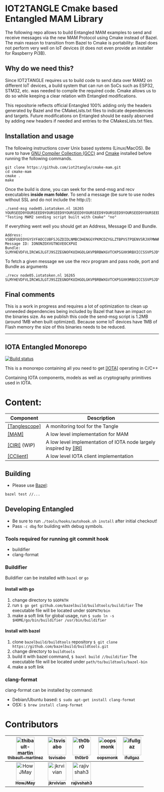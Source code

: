 # IOT2TANGLE Cmake based Entangled MAM Library

The following repo allows to build Entangled MAM examples to send and receive messages via the new MAM Protocol using Cmake instead of Bazel. The main reason to transition from Bazel to Cmake is portability: Bazel does not perform very well on IoT devices (it does not even provide an installer for Raspberry Pi3B). 

## Why do we need this?
Since IOT2TANGLE requires us to build code to send data over MAM2 on different IoT devices, a build system that can run on SoCs such as ESP32, STM32, etc. was needed to compile the required code. Cmake allows us to do so while keeping a clear relation with Entangled modifications. 

This repositorie reflects official Entangled 100% adding only the headers generated by Bazel and the CMakeLists.txt files to indicate dependencies and targets. Future modifications on Entangled should be easily absorved by adding new headers if needed and entries to the CMakesLists.txt files.


## Installation and usage
The following instructions cover Unix based systems (Linux/MacOS). Be sure to have [GNU Compiler Collection (GCC)](https://gcc.gnu.org/) and [Cmake](https://cmake.org/install/) installed before running the following commands. 

```
git clone https://github.com/iot2tangle/cmake-mam.git
cd cmake-mam
cmake .
make
```
Once the build is done, you can seek for the send-msg and recv executables **inside mam folder**. 
To send a message (be sure to use nodes without SSL and do not include the http://): 

```
./send-msg node05.iotatoken.nl 16265 YOURSEED9YOURSEED9YOURSEED9YOURSEED9YOURSEED9YOURSEED9YOURSEED9YOURSEED9YOURSEED "Testing MAM2 sending script built with Cmake" "no"
```
If everything went well you should get an Address, Message ID and Bundle. 

```
Address: VSBDFUUIOYGYSYFAOCCUBFSJGZDIDLNMBCDHENGGYPKMCDZYGLZTBPVSTPQENVSRJXFMWWRZRLYRFUTZX 
Message ID: IONONZOXVGTNGVEOCXPUI
Bundle: SLMYHEVDFVLIRCWGJLGTJ9SZZEGNOFKUIHGOLGKVPBRBWXGVTCKPSGXK9RBXICCSSVPSJDYRPHLKSGEEYSLMYHEVDFVLIRCWGJLGTJ9SZZEGNOFKUIHGOLGKVPBRBWXGVTCKPSGXK9RBXICCSSVPSJDYRPHLKSGEEY
```
To fetch a given message we use the recv program and pass node, port and Bundle as arguments

```
./recv node05.iotatoken.nl 16265 SLMYHEVDFVLIRCWGJLGTJ9SZZEGNOFKUIHGOLGKVPBRBWXGVTCKPSGXK9RBXICCSSVPSJDYRPHLKSGEEYSLMYHEVDFVLIRCWGJLGTJ9SZZEGNOFKUIHGOLGKVPBRBWXGVTCKPSGXK9RBXICCSSVPSJDYRPHLKSGEEY
```

## Final comments
This is a work in progress and requires a lot of optimization to clean up unneeded dependencies being included by Bazel that have an impact on the binaries size. As we publish this code the send-msg script is 1.2MB (around 1MB when built optimized). Because some IoT devices have 1MB of Flash memory the size of this binaries needs to be reduced. 

-------------------------------------------------------

## IOTA Entangled Monorepo
[![Build status](https://badge.buildkite.com/42ef0512276a270bd34cb0010fd641558b344dab4aa2225fba.svg)](https://buildkite.com/iota-foundation/entangled)

This is a monorepo containing all you need to get [[IOTA]](https://iota.org/) operating in C/C++

Containing IOTA components, models as well as cryptography primitives used in IOTA.  

# Content:

Component|Description
--- | ---
[[Tanglescope]](https://github.com/iotaledger/entangled/tree/develop/tanglescope) | A monitoring tool for the Tangle
[[MAM]](https://github.com/iotaledger/MAM) |A low level implementation for MAM
[[CIRI]](https://github.com/iotaledger/entangled/tree/develop/ciri) (WIP) |A low level implementation of IOTA node largely inspired by [[IRI]](https://github.com/iotaledger/iri)
[[CClient]](https://github.com/iotaledger/entangled/tree/develop/cclient) | A low level IOTA client implementation


## Building

* Please use [Bazel](https://www.bazel.build/):
```shell
bazel test //...
```

## Developing Entangled
- Be sure to run `./tools/hooks/autohook.sh install` after initial checkout!
- Pass `-c dbg` for building with debug symbols.

### Tools required for running git commit hook
- buildifier
- clang-format

### Buildifier
Buildifier can be installed with `bazel` or `go`

#### Install with go
1. change directory to `$GOPATH`
2. run `$ go get github.com/bazelbuild/buildtools/buildifier`
   The executable file will be located under `$GOPATH/bin`
3. make a soft link for global usage, run
   `$ sudo ln -s $HOME/go/bin/buildifier /usr/bin/buildifier`

#### Install with bazel
1. clone `bazelbuild/buildtools` repository
   `$ git clone https://github.com/bazelbuild/buildtools.git`
2. change directory to `buildtools`
3. build it with bazel command, `$ bazel build //buildifier`
   The executable file will be located under `path/to/buildtools/bazel-bin`
4. make a soft link

### clang-format
clang-format can be installed by command:
- Debian/Ubuntu based: `$ sudo apt-get install clang-format`
- OSX: `$ brew install clang-format`

# Contributors

| [<img src="https://avatars1.githubusercontent.com/u/3305068?v=4" width="60px;" alt="thibault-martinez"/><br /><sub><b>thibault-martinez</b></sub>](https://github.com/thibault-martinez)  | [<img src="https://avatars1.githubusercontent.com/u/37177579?v=4" width="60px;" alt="tsvisabo"/><br /><sub><b>tsvisabo</b></sub>](https://github.com/tsvisabo) | [<img src="https://avatars1.githubusercontent.com/u/30996?v=4" width="60px;" alt="th0br0"/><br /><sub><b>th0br0</b></sub>](https://github.com/th0br0)  | [<img src="https://avatars1.githubusercontent.com/u/462383?v=4" width="60px;" alt="oopsmonk"/><br /><sub><b>oopsmonk</b></sub>](https://github.com/oopsmonk)  | [<img src="https://avatars3.githubusercontent.com/u/3903636?v=4" width="60px;" alt="ifullgaz"/><br /><sub><b>ifullgaz</b></sub>](https://github.com/ifullgaz)  |
|:---:|:---:|:---:|:---:|:---:|
| [<img src="https://avatars3.githubusercontent.com/u/13924801?v=4" width="60px;" alt="HowJMay"/><br /><sub><b>HowJMay</b></sub>](https://github.com/HowJMay)  | [<img src="https://avatars3.githubusercontent.com/u/11289354?v=4" width="60px;" alt="jkrvivian"/><br /><sub><b>jkrvivian</b></sub>](https://github.com/jkrvivian)  | [<img src="https://avatars3.githubusercontent.com/u/19519564?v=4" width="60px;" alt="rajivshah3"/><br /><sub><b>rajivshah3</b></sub>](https://github.com/rajivshah3)  |   |   |

